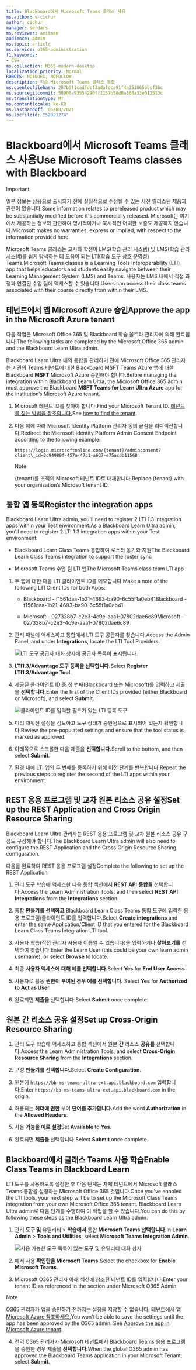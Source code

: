 ```yaml
---
title: Blackboard에서 Microsoft Teams 클래스 사용
ms.author: v-cichur
author: cichur
manager: serdars
ms.reviewer: amitman
audience: admin
ms.topic: article
ms.service: o365-administration
f1.keywords:
- CSH
ms.collection: M365-modern-desktop
localization_priority: Normal
ROBOTS: NOINDEX, NOFOLLOW
description: 학습 Microsoft Teams 클래스 통합
ms.openlocfilehash: 287b9f1cadfdcf3adafdca91f4a351865bbcf3bc
ms.sourcegitcommit: 50908a93554290ff1157b58d0a868a33e012513c
ms.translationtype: MT
ms.contentlocale: ko-KR
ms.lasthandoff: 06/08/2021
ms.locfileid: "52821274"
---
```

# <a name="use-microsoft-teams-classes-with-blackboard"></a><span data-ttu-id="bde50-103">Blackboard에서 Microsoft Teams 클래스 사용</span><span class="sxs-lookup"><span data-stu-id="bde50-103">Use Microsoft Teams classes with Blackboard</span></span>

> [!IMPORTANT]
> <span data-ttu-id="bde50-104">일부 정보는 상용으로 출시되기 전에 실질적으로 수정될 수 있는 사전 릴리스된 제품과 관련이 있습니다.</span><span class="sxs-lookup"><span data-stu-id="bde50-104">Some information relates to prereleased product which may be substantially modified before it's commercially released.</span></span> <span data-ttu-id="bde50-105">Microsoft는 여기에서 제공하는 정보와 관련하여 명시적이거나 묵시적인 어떠한 보증도 제공하지 않습니다.</span><span class="sxs-lookup"><span data-stu-id="bde50-105">Microsoft makes no warranties, express or implied, with respect to the information provided here.</span></span>

<span data-ttu-id="bde50-106">Microsoft Teams 클래스는 교사와 학생이 LMS(학습 관리 시스템) 및 LMS(학습 관리 시스템)를 쉽게 탐색하는 데 도움이 되는 LTI(학습 도구 상호 운영성) Teams.</span><span class="sxs-lookup"><span data-stu-id="bde50-106">Microsoft Teams classes is a Learning Tools Interoperability (LTI) app that helps educators and students easily navigate between their Learning Management System (LMS) and Teams.</span></span> <span data-ttu-id="bde50-107">사용자는 LMS 내에서 직접 과정과 연결된 수업 팀에 액세스할 수 있습니다.</span><span class="sxs-lookup"><span data-stu-id="bde50-107">Users can access their class teams associated with their course directly from within their LMS.</span></span>

## <a name="approve-the-app-in-the-microsoft-azure-tenant"></a><span data-ttu-id="bde50-108">테넌트에서 앱 Microsoft Azure 승인</span><span class="sxs-lookup"><span data-stu-id="bde50-108">Approve the app in the Microsoft Azure tenant</span></span>

<span data-ttu-id="bde50-109">다음 작업은 Microsoft Office 365 및 Blackboard 학습 울트라 관리자에 의해 완료됩니다.</span><span class="sxs-lookup"><span data-stu-id="bde50-109">The following tasks are completed by the Microsoft Office 365 admin and the Blackboard Learn Ultra admin.</span></span>

<span data-ttu-id="bde50-110">Blackboard Learn Ultra 내의 통합을 관리하기 전에 Microsoft Office 365 관리자는 기관의 Teams 테넌트에 대한 Blackboard MSFT Teams Azure 앱에 대한 Blackboard **MSFT** Microsoft Azure 승인해야 합니다.</span><span class="sxs-lookup"><span data-stu-id="bde50-110">Before managing the integration within Blackboard Learn Ultra, the Microsoft Office 365 admin must approve the Blackboard **MSFT Teams for Learn Ultra Azure** app for the institution’s Microsoft Azure tenant.</span></span>

1. <span data-ttu-id="bde50-111">Microsoft 테넌트 ID를 찾아야 합니다.</span><span class="sxs-lookup"><span data-stu-id="bde50-111">Find your Microsoft Tenant ID.</span></span> <span data-ttu-id="bde50-112">[테넌트 를 찾는 방법을 참조합니다.](/azure/active-directory/fundamentals/active-directory-how-to-find-tenant)</span><span class="sxs-lookup"><span data-stu-id="bde50-112">See [how to find the tenant](/azure/active-directory/fundamentals/active-directory-how-to-find-tenant).</span></span>

2. <span data-ttu-id="bde50-113">다음 예에 따라 Microsoft Identity Platform 관리자 동의 끝점을 리디렉션합니다.</span><span class="sxs-lookup"><span data-stu-id="bde50-113">Redirect the Microsoft Identity Platform Admin Consent Endpoint according to the following example:</span></span>

   `https://login.microsoftonline.com/{tenant}/adminconsent?client\_id=2d94989f-457a-47c1-a637-e75acdb11568`

   > [!NOTE]
   > <span data-ttu-id="bde50-114">{tenant}를 조직의 Microsoft 테넌트 ID로 대체합니다.</span><span class="sxs-lookup"><span data-stu-id="bde50-114">Replace {tenant} with your organization’s Microsoft tenant ID.</span></span>

## <a name="register-the-integration-apps"></a><span data-ttu-id="bde50-115">통합 앱 등록</span><span class="sxs-lookup"><span data-stu-id="bde50-115">Register the integration apps</span></span>

<span data-ttu-id="bde50-116">Blackboard Learn Ultra admin, you'll need to register 2 LTI 1.3 integration apps within your Test environment:</span><span class="sxs-lookup"><span data-stu-id="bde50-116">As a Blackboard Learn Ultra admin, you'll need to register 2 LTI 1.3 integration apps within your Test environment:</span></span>

- <span data-ttu-id="bde50-117">Blackboard Learn Class Teams 통합하여 로스터 동기화 지원</span><span class="sxs-lookup"><span data-stu-id="bde50-117">The Blackboard Learn Class Teams integration to support the roster sync</span></span>

- <span data-ttu-id="bde50-118">Microsoft Teams 수업 팀 LTI 앱</span><span class="sxs-lookup"><span data-stu-id="bde50-118">The Microsoft Teams class team LTI app</span></span>

1. <span data-ttu-id="bde50-119">두 앱에 대한 다음 LTI 클라이언트 ID를 메모합니다.</span><span class="sxs-lookup"><span data-stu-id="bde50-119">Make a note of the following LTI Client IDs for both Apps:</span></span>

    - <span data-ttu-id="bde50-120">Blackboard - f1561daa-1b21-4693-ba90-6c55f1a0eb41</span><span class="sxs-lookup"><span data-stu-id="bde50-120">Blackboard - f1561daa-1b21-4693-ba90-6c55f1a0eb41</span></span>

    - <span data-ttu-id="bde50-121">Microsoft - 027328b7-c2e3-4c9e-aaa1-07802dae6c89</span><span class="sxs-lookup"><span data-stu-id="bde50-121">Microsoft - 027328b7-c2e3-4c9e-aaa1-07802dae6c89</span></span>

2. <span data-ttu-id="bde50-122">관리 패널에 액세스하고 통합에서 LTI 도구 공급자를 찾습니다.</span><span class="sxs-lookup"><span data-stu-id="bde50-122">Access the Admin Panel, and under **Integrations**, locate the LTI Tool Providers.</span></span>

   ![LTI 도구 공급자 대화 상자에 공급자 목록이 표시됩니다.](../media/lti-media/lti-tool-providers.png)

3. <span data-ttu-id="bde50-124">**LTI1.3/Advantage 도구 등록을 선택합니다.**</span><span class="sxs-lookup"><span data-stu-id="bde50-124">Select **Register LTI1.3/Advantage Tool**.</span></span>

4. <span data-ttu-id="bde50-125">제공된 클라이언트 ID 중 첫 번째(Blackboard 또는 Microsoft)를 입력하고 제출 을 **선택합니다.**</span><span class="sxs-lookup"><span data-stu-id="bde50-125">Enter the first of the Client IDs provided (either Blackboard or Microsoft), and select **Submit**.</span></span>

   ![클라이언트 ID를 입력할 필드가 있는 LTI 등록 도구](../media/lti-media/register-tool.png)

5. <span data-ttu-id="bde50-127">미리 채워진 설정을 검토하고 도구 상태가 승인됨으로 표시되어 있는지 확인합니다.</span><span class="sxs-lookup"><span data-stu-id="bde50-127">Review the pre-populated settings and ensure that the tool status is marked as approved.</span></span>

6. <span data-ttu-id="bde50-128">아래쪽으로 스크롤한 다음 제출을 **선택합니다.**</span><span class="sxs-lookup"><span data-stu-id="bde50-128">Scroll to the bottom, and then select **Submit**.</span></span>

7. <span data-ttu-id="bde50-129">환경 내에 LTI 앱의 두 번째를 등록하기 위해 이전 단계를 반복합니다.</span><span class="sxs-lookup"><span data-stu-id="bde50-129">Repeat the previous steps to register the second of the LTI apps within your environment.</span></span>

## <a name="set-up-the-rest-application-and-cross-origin-resource-sharing"></a><span data-ttu-id="bde50-130">REST 응용 프로그램 및 교차 원본 리소스 공유 설정</span><span class="sxs-lookup"><span data-stu-id="bde50-130">Set up the REST Application and Cross Origin Resource Sharing</span></span>

<span data-ttu-id="bde50-131">Blackboard Learn Ultra 관리자는 REST 응용 프로그램 및 교차 원본 리소스 공유 구성도 구성해야 합니다.</span><span class="sxs-lookup"><span data-stu-id="bde50-131">The Blackboard Learn Ultra admin will also need to configure the REST Application and the Cross Origin Resource Sharing configuration.</span></span>

<span data-ttu-id="bde50-132">다음을 완료하여 REST 응용 프로그램 설정</span><span class="sxs-lookup"><span data-stu-id="bde50-132">Complete the following to set up the REST Application</span></span>

1. <span data-ttu-id="bde50-133">관리 도구 학습에 액세스한 다음 통합 섹션에서 **REST API** **통합을** 선택합니다.</span><span class="sxs-lookup"><span data-stu-id="bde50-133">Access the Learn Administration Tools, and then select **REST API Integrations** from the **Integrations** section.</span></span>

2. <span data-ttu-id="bde50-134">통합 **만들기를 선택하고** Blackboard Learn Class Teams 통합 도구에 입력한 응용 프로그램/클라이언트 ID를 입력합니다.</span><span class="sxs-lookup"><span data-stu-id="bde50-134">Select **Create integrations** and enter the same Application/Client ID that you entered for the Blackboard Learn Class Teams Integration LTI tool.</span></span>

3. <span data-ttu-id="bde50-135">사용자 학습(직접 관리자 사용자 이름일 수 있습니다)을 입력하거나 **찾아보기를** 선택하여 찾습니다.</span><span class="sxs-lookup"><span data-stu-id="bde50-135">Enter the Learn User (this could be your own learn admin username), or select **Browse** to locate.</span></span>

4. <span data-ttu-id="bde50-136">최종 **사용자 액세스에** **대해 예를 선택합니다.**</span><span class="sxs-lookup"><span data-stu-id="bde50-136">Select **Yes** for **End User Access**.</span></span>

5. <span data-ttu-id="bde50-137">사용자로 활동 **권한이 부여된 경우 예를 선택합니다.** </span><span class="sxs-lookup"><span data-stu-id="bde50-137">Select **Yes** for **Authorized to Act as User**</span></span>

6. <span data-ttu-id="bde50-138">완료되면 **제출을** 선택합니다.</span><span class="sxs-lookup"><span data-stu-id="bde50-138">Select **Submit** once complete.</span></span>

## <a name="set-up-cross-origin-resource-sharing"></a><span data-ttu-id="bde50-139">원본 간 리소스 공유 설정</span><span class="sxs-lookup"><span data-stu-id="bde50-139">Set up Cross-Origin Resource Sharing</span></span>

1. <span data-ttu-id="bde50-140">관리 도구 학습에 액세스하고 통합 섹션에서 원본 **간** 리소스 **공유를** 선택합니다.</span><span class="sxs-lookup"><span data-stu-id="bde50-140">Access the Learn Administration Tools, and select **Cross-Origin Resource Sharing** from the **Integrations** section.</span></span>

2. <span data-ttu-id="bde50-141">구성 **만들기를 선택합니다.**</span><span class="sxs-lookup"><span data-stu-id="bde50-141">Select **Create Configuration**.</span></span>

3. <span data-ttu-id="bde50-142">원본에 `https://bb-ms-teams-ultra-ext.api.blackboard.com` 입력합니다.</span><span class="sxs-lookup"><span data-stu-id="bde50-142">Enter `https://bb-ms-teams-ultra-ext.api.blackboard.com` in the origin.</span></span>

4. <span data-ttu-id="bde50-143">허용되는 **헤더에 권한** 부여 **단어를 추가합니다.**</span><span class="sxs-lookup"><span data-stu-id="bde50-143">Add the word **Authorization** in the **Allowed Headers**.</span></span>

5. <span data-ttu-id="bde50-144">사용 **가능을 예로** **설정**</span><span class="sxs-lookup"><span data-stu-id="bde50-144">Set **Available** to **Yes**.</span></span>

6. <span data-ttu-id="bde50-145">완료되면 **제출을** 선택합니다.</span><span class="sxs-lookup"><span data-stu-id="bde50-145">Select **Submit** once complete.</span></span>

## <a name="enable-class-teams-in-blackboard-learn"></a><span data-ttu-id="bde50-146">Blackboard에서 클래스 Teams 사용 학습</span><span class="sxs-lookup"><span data-stu-id="bde50-146">Enable Class Teams in Blackboard Learn</span></span>

<span data-ttu-id="bde50-147">LTI 도구를 사용하도록 설정한 후 다음 단계는 자체 테넌트에서 Microsoft 클래스 Teams 통합을 설정하는 Microsoft Office 365 것입니다.</span><span class="sxs-lookup"><span data-stu-id="bde50-147">Once you've enabled the LTI tools, your next step will be to set up the Microsoft Class Teams integration from your own Microsoft Office 365 tenant.</span></span> <span data-ttu-id="bde50-148">Blackboard Learn Ultra admin로 다음 단계를 수행하여 이 작업을 할 수 있습니다.</span><span class="sxs-lookup"><span data-stu-id="bde50-148">You can do this by following these steps as the Blackboard Learn Ultra admin.</span></span>

1. <span data-ttu-id="bde50-149">관리 **도구 및** 유틸리티  >  **학습에서** 통합 **Microsoft Teams 선택합니다.**</span><span class="sxs-lookup"><span data-stu-id="bde50-149">In **Learn Admin** > **Tools and Utilities**, select **Microsoft Teams Integration Admin**.</span></span>

   ![사용 가능한 도구 목록이 있는 도구 및 유틸리티 대화 상자](../media/lti-media/tools-utilities.png)

2. <span data-ttu-id="bde50-151">에서 사용 **확인란을 Microsoft Teams.**</span><span class="sxs-lookup"><span data-stu-id="bde50-151">Select the checkbox for **Enable Microsoft Teams**.</span></span>

3. <span data-ttu-id="bde50-152">Microsoft O365 관리자 아래 섹션에 참조된 테넌트 ID를 입력합니다.</span><span class="sxs-lookup"><span data-stu-id="bde50-152">Enter your tenant ID as referenced in the section under Microsoft O365 Admin</span></span>

 > [!NOTE]
 > <span data-ttu-id="bde50-153">O365 관리자가 앱을 승인하기 전까지는 설정을 저장할 수 없습니다. [테넌트에서 앱 Microsoft Azure 참조하세요.](#approve-the-app-in-the-microsoft-azure-tenant)</span><span class="sxs-lookup"><span data-stu-id="bde50-153">You won't be able to save the settings until the app has been approved by the O365 admin. See [Approve the app in Microsoft Azure tenant](#approve-the-app-in-the-microsoft-azure-tenant).</span></span>

4. <span data-ttu-id="bde50-154">전역 O365 관리자가 Microsoft 테넌트에서 Blackboard Teams 응용 프로그램을 승인한 경우 제출을 **선택합니다.**</span><span class="sxs-lookup"><span data-stu-id="bde50-154">When the global O365 admin has approved the Blackboard Teams application in your Microsoft Tenant, select **Submit**.</span></span>
